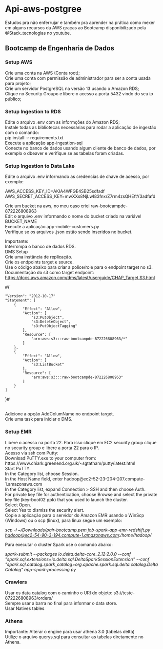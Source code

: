 # Api-aws-postgree

Estudos pra não enferrujar e também pra aprender na prática como mexer em alguns recursos da AWS graças ao Bootcamp disponibilizado pela @Stack_tecnologias no youtube.

<h2>Bootcamp de Engenharia de Dados</h2>

<h3>Setup AWS</h3>
Crie uma conta na AWS (Conta root);
<br>
Crie uma conta com permissão de administrador para ser a conta usada para projeto;
<br>
Crie um servidor PostgreSQL na versão 13 usando o Amazon RDS;
<br>
Clique no Security Groupo e libere o acesso a porta 5432 vindo do seu ip público;

<h3>Setup Ingestion to RDS</h3>
Edite o arquivo .env com as informções do Amazon RDS;
<br>
Instale todas as bibliotecas necessárias para rodar a aplicação de ingestão com o comando:
<br>
pip install -r requirements.txt
<br>
Execute a aplicação app-ingestion-sql
<br>
Conecte no banco de dados usando algum cliente de banco de dados, por exemplo o dbeaver e verifique se as tabelas foram criadas.

<h3>Setup Ingestion to Data Lake</h3>
Edite o arquivo .env informando as credencias de chave de acesso, por exemplo:

AWS_ACCESS_KEY_ID=AKIA4WFGE4SB25sdfadf
AWS_SECRET_ACCESS_KEY=mwXXs8NjLwI83fnxrZ7rm4zsQHEftY3adfafd

Crie um bucket na aws, no meu caso criei raw-bootcampde-872226808963
<br>
Edit o arquivo .env informando o nome do bucket criado na variável BUCKET_NAME
<br>
Execute a aplicação app-mobile-customers.py
<br>
Verifique se os arquivos .json estão sendo inseridos no bucket.


Importante:
<br>
Interrompa o banco de dados RDS.
<br>
DMS Setup
<br>
Crie uma instância de replicação.
<br>
Crie os endpoints target e source.
<br>
Use o código abaixo para criar a police/role para o endpoint target no s3.
<br>
Documentação do s3 como target endpoint: https://docs.aws.amazon.com/dms/latest/userguide/CHAP_Target.S3.html

#{


    "Version": "2012-10-17"    
    "Statement": [
        {
            "Effect": "Allow",
            "Action": [
                "s3:PutObject",
                "s3:DeleteObject",
                "s3:PutObjectTagging"
            ],
            "Resource": [
                "arn:aws:s3:::raw-bootcampde-872226808963/*"
            ]
        },
        {
            "Effect": "Allow",
            "Action": [
                "s3:ListBucket"
            ],
            "Resource": [
                "arn:aws:s3:::raw-bootcampde-872226808963"
            ]
        }
    ]
}#

<br>
Adicione a opção AddColumName no endpoint target.
<br>
Crie uma task para iniciar o DMS.

<h3>Setup EMR</h3>
Libere o acesso na porta 22. Para isso clique em EC2 security group clique no security group e libere a porta 22 para o IP.
<br>
Acesso via ssh com Putty:
<br>
Download PuTTY.exe to your computer from: https://www.chiark.greenend.org.uk/~sgtatham/putty/latest.html
<br>
Start PuTTY.
<br>
In the Category list, choose Session.
<br>
In the Host Name field, enter hadoop@ec2-52-23-204-207.compute-1.amazonaws.com
<br>
In the Category list, expand Connection > SSH and then choose Auth.
<br>
For private key file for authentication, choose Browse and select the private key file (key-boot02.ppk) that you used to launch the cluster.
<br>
Select Open.
<br>
Select Yes to dismiss the security alert.
<br>
Copie a aplicação para o servidor do Amazon EMR usando o WinScp (Windows) ou o scp (linux), para linux segue um exemplo:
<p>



<i>scp -i ~/Downloads/pair-bootcamp.pem job-spark-app-emr-redshift.py hadoop@ec2-54-90-3-194.compute-1.amazonaws.com:/home/hadoop/</i>


Para executar o cluster Spark use o comando abaixo:


<i>spark-submit --packages io.delta:delta-core_2.12:2.0.0 --conf "spark.sql.extensions=io.delta.sql.DeltaSparkSessionExtension" --conf
"spark.sql.catalog.spark_catalog=org.apache.spark.sql.delta.catalog.DeltaCatalog" app-spark-processing.py</i>

<h3>Crawlers</h3>
Usar os data catalog com o caminho o URI do objeto: s3://teste-872226808963/orders/
<br>
Sempre usar a barra no final para informar o data store.
<br>
Usar Natives tables

<h3>Athena</h3>
Importante: Alterar o engine para usar athena 3.0 (tabelas delta)
<br>
Utilize o arquivo querys.sql para consultar as tabelas diretamente no Athena.
